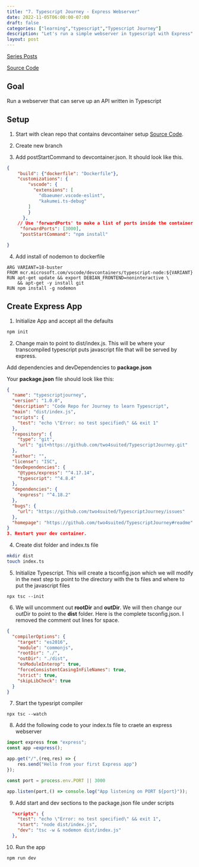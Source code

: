 ```yaml
---
title: "7. Typescript Journey - Express Webserver"
date: 2022-11-05T06:00:00-07:00
draft: false
categories: ["learning","typescript","Typescript Journey"]
description: "Let's run a simple webserver in typescript with Express"
layout: post
---
```

[Series Posts](https://brianpsheridan.com/categories.html#typescript-journey)

[Source Code](https://github.com/two4suited/TypescriptJourney/tree/express)

## Goal

Run a webserver that can serve up an API written in Typescript

## Setup

1. Start with clean repo that contains devcontainer setup [Source Code](https://github.com/two4suited/TypescriptJourney/tree/cleandevcontainer).

2. Create new branch
3. Add postStartCommand to devcontainer.json.  It should look like this.
````json
{
	"build": {"dockerfile": "Dockerfile"},
	"customizations": {
		"vscode": {
		  "extensions": [
			"dbaeumer.vscode-eslint",			
			"kakumei.ts-debug"
		]
		}
	  },	
	// Use 'forwardPorts' to make a list of ports inside the container available locally.
	 "forwardPorts": [3000],
	 "postStartCommand": "npm install"

}

````
4. Add install of nodemon to dockerfile
````
ARG VARIANT=18-buster
FROM mcr.microsoft.com/vscode/devcontainers/typescript-node:${VARIANT}
RUN apt-get update && export DEBIAN_FRONTEND=noninteractive \
    && apt-get -y install git
RUN npm install -g nodemon
````

## Create Express App
1. Initialize App and accept all the defaults
````bash
npm init
````
2. Change main to point to dist/index.js.  This will be where your transcompiled typescript puts javascript file that will be served by express.

Add dependencies and devDependencies to **package.json**

  Your **package.json** file should look like this:
````json
{
  "name": "typescriptjourney",
  "version": "1.0.0",
  "description": "Code Repo for Journey to learn Typescript",
  "main": "dist/index.js",
  "scripts": {
    "test": "echo \"Error: no test specified\" && exit 1"
  },
  "repository": {
    "type": "git",
    "url": "git+https://github.com/two4suited/TypescriptJourney.git"
  },
  "author": "",
  "license": "ISC",
  "devDependencies": {
    "@types/express": "^4.17.14",
    "typescript": "^4.8.4"
  },
  "dependencies": {
    "express": "^4.18.2"
  },
  "bugs": {
    "url": "https://github.com/two4suited/TypescriptJourney/issues"
  },
  "homepage": "https://github.com/two4suited/TypescriptJourney#readme"
}
3. Restart your dev container.
````
4. Create dist folder and index.ts file
````bash
mkdir dist
touch index.ts
````
5. Initialize Typescript.  This will create a tsconfig.json which we will modify in the next step to point to the directory with the ts files and where to put the javascript files
````
npx tsc --init
````
6. We will uncomment out **rootDir** and **outDir**.  We will then change our outDir to point to the **dist** folder.  Here is the complete tsconfig.json. I removed the comment out lines for space.
````json
{
  "compilerOptions": {   
    "target": "es2016",
    "module": "commonjs",                                
    "rootDir": "./",
    "outDir": "./dist",                                  
    "esModuleInterop": true,                             
    "forceConsistentCasingInFileNames": true,            
    "strict": true,                                      
    "skipLibCheck": true                                 
  }
}
````
7. Start the typesript compiler
````
npx tsc --watch
````
8. Add the following code to your index.ts file to craete an express webserver
````typescript
import express from "express";
const app =express();

app.get("/",(req,res) => {
    res.send("Hello from your first Express app")
});

const port = process.env.PORT || 3000

app.listen(port,() => console.log("App listening on PORT ${port}"));
````

9. Add start and dev sections to the package.json file under scripts
````json
  "scripts": {
    "test": "echo \"Error: no test specified\" && exit 1",
    "start": "node dist/index.js",
    "dev": "tsc -w & nodemon dist/index.js"
  },
````
10. Run the app
````bash
npm run dev
````
